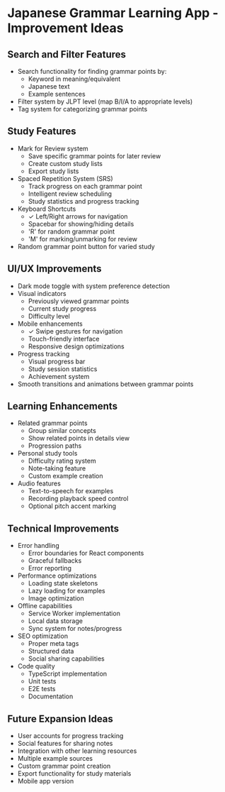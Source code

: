 # Japanese Grammar Learning App - Improvement Ideas

## Search and Filter Features
- Search functionality for finding grammar points by:
  - Keyword in meaning/equivalent
  - Japanese text
  - Example sentences
- Filter system by JLPT level (map B/I/A to appropriate levels)
- Tag system for categorizing grammar points

## Study Features
- Mark for Review system
  - Save specific grammar points for later review
  - Create custom study lists
  - Export study lists
- Spaced Repetition System (SRS)
  - Track progress on each grammar point
  - Intelligent review scheduling
  - Study statistics and progress tracking
- Keyboard Shortcuts
  - ✓ Left/Right arrows for navigation
  - Spacebar for showing/hiding details
  - 'R' for random grammar point
  - 'M' for marking/unmarking for review
- Random grammar point button for varied study

## UI/UX Improvements
- Dark mode toggle with system preference detection
- Visual indicators
  - Previously viewed grammar points
  - Current study progress
  - Difficulty level
- Mobile enhancements
  - ✓ Swipe gestures for navigation
  - Touch-friendly interface
  - Responsive design optimizations
- Progress tracking
  - Visual progress bar
  - Study session statistics
  - Achievement system
- Smooth transitions and animations between grammar points

## Learning Enhancements
- Related grammar points
  - Group similar concepts
  - Show related points in details view
  - Progression paths
- Personal study tools
  - Difficulty rating system
  - Note-taking feature
  - Custom example creation
- Audio features
  - Text-to-speech for examples
  - Recording playback speed control
  - Optional pitch accent marking

## Technical Improvements
- Error handling
  - Error boundaries for React components
  - Graceful fallbacks
  - Error reporting
- Performance optimizations
  - Loading state skeletons
  - Lazy loading for examples
  - Image optimization
- Offline capabilities
  - Service Worker implementation
  - Local data storage
  - Sync system for notes/progress
- SEO optimization
  - Proper meta tags
  - Structured data
  - Social sharing capabilities
- Code quality
  - TypeScript implementation
  - Unit tests
  - E2E tests
  - Documentation

## Future Expansion Ideas
- User accounts for progress tracking
- Social features for sharing notes
- Integration with other learning resources
- Multiple example sources
- Custom grammar point creation
- Export functionality for study materials
- Mobile app version